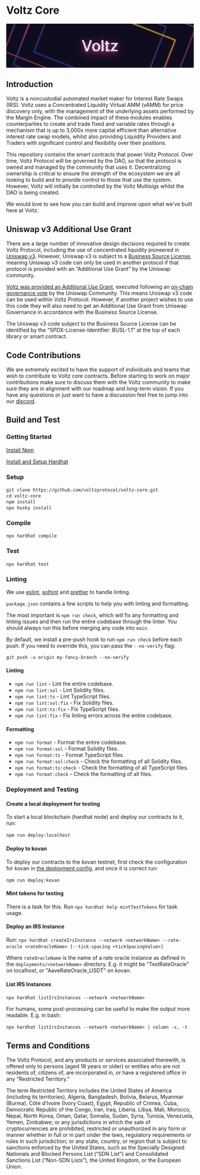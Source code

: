 # Voltz Core

![](<.gitbook/assets/whitepaper_banner (1).jpg>)

## Introduction

Voltz is a noncustodial automated market maker for Interest Rate Swaps (IRS). Voltz uses a Concentrated Liquidity Virtual AMM (vAMM) for price discovery only, with the management of the underlying assets performed by the Margin Engine. The combined impact of these modules enables counterparties to create and trade fixed and variable rates through a mechanism that is up to 3,000x more capital efficient than alternative interest rate swap models, whilst also providing Liquidity Providers and Traders with significant control and flexibility over their positions.

This repository contains the smart contracts that power Voltz Protocol. Over time, Voltz Protocol will be governed by the DAO, so that the protocol is owned and managed by the community that uses it. Decentralizing ownership is critical to ensure the strength of the ecosystem we are all looking to build and to provide control to those that use the system. However, Voltz will initially be controlled by the Voltz Multisigs whilst the DAO is being created.

We would love to see how you can build and improve upon what we've built here at Voltz.

## Uniswap v3 Additional Use Grant

There are a large number of innovative design decisions required to create Voltz Protocol, including the use of concentrated liquidity pioneered in [Uniswap v3](https://uniswap.org/whitepaper-v3.pdf). However, Uniswap v3 is subject to a [Business Source License](https://github.com/Uniswap/v3-core/blob/main/LICENSE), meaning Uniswap v3 code can only be used in another protocol if that protocol is provided with an “Additional Use Grant” by the Uniswap community.

[Voltz was provided an Additional Use Grant](https://app.ens.domains/name/v3-core-license-grants.uniswap.eth/details), executed following an [on-chain governance vote](https://app.uniswap.org/#/vote/2/11?chain=mainnet) by the Uniswap Community. This means Uniswap v3 code can be used within Voltz Protocol. However, if another project wishes to use this code they will also need to get an Additional Use Grant from Uniswap Governance in accordance with the Business Source License.

The Uniswap v3 code subject to the Business Source License can be identified by the “SPDX-License-Identifier: BUSL-1.1” at the top of each library or smart contract.

## Code Contributions

We are extremely excited to have the support of individuals and teams that wish to contribute to Voltz core contracts. Before starting to work on major contributions make sure to discuss them with the Voltz community to make sure they are in alignment with our roadmap and long-term vision. If you have any questions or just want to have a discussion feel free to jump into our [discord](https://discord.com/invite/KVWtUGRumk).

## Build and Test

### Getting Started

[Install Npm](https://nodejs.org/en/download/)

[Install and Setup Hardhat](https://hardhat.org)

### Setup

```
git clone https://github.com/voltzprotocol/voltz-core.git
cd voltz-core
npm install
npx husky install
```

### Compile

```
npx hardhat compile
```

### Test

```
npx hardhat test
```

### Linting

We use [eslint](https://eslint.org/), [solhint](https://protofire.github.io/solhint/) and [prettier](https://prettier.io/) to handle linting.

`package.json` contains a few scripts to help you with linting and formatting.

The most important is `npm run check`, which will fix any formatting and linting issues and then run the entire codebase through the linter. You should always run this before merging any code into `main`.

By default, we install a pre-push hook to run `npm run check` before each push. If you need to override this, you can pass the `--no-verify` flag:

    git push -u origin my-fancy-branch --no-verify

#### Linting

- `npm run lint` - Lint the entire codebase.
- `npm run lint:sol` - Lint Solidity files.
- `npm run lint:ts` - Lint TypeScript files.
- `npm run lint:sol:fix` - Fix Solidity files.
- `npm run lint:ts:fix` - Fix TypeScript files.
- `npm run lint:fix` - Fix linting errors across the entire codebase.

#### Formatting

- `npm run format` - Format the entire codebase.
- `npm run format:sol` - Format Solidity files.
- `npm run format:ts` - Format TypeScript files.
- `npm run format:sol:check` - Check the formatting of all Solidity files.
- `npm run format:ts:check` - Check the formatting of all TypeScript files.
- `npm run format:check` - Check the formatting of all files.

### Deployment and Testing

#### Create a local deployment for testing

To start a local blockchain (hardhat node) and deploy our contracts to it, run:

`npm run deploy:localhost`

#### Deploy to kovan

To deploy our contracts to the kovan testnet, first check the configuration for kovan in [the deployment config](./deploy/config.ts), and once it is correct run:

`npm run deploy:kovan`

#### Mint tokens for testing

There is a task for this. Run `npx hardhat help mintTestTokens` for task usage.

#### Deploy an IRS Instance

Run: `npx hardhat createIrsInstance --network <networkName> --rate-oracle <rateOracleName> [--tick-spacing <tickSpacingValue>]`

Where `rateOracleName` is the name of a rate oracle instance as defined in the `deployments/<networkName>` directory. E.g. it might be "TestRateOracle" on localhost, or "AaveRateOracle_USDT" on kovan.

#### List IRS Instances

`npx hardhat listIrsInstances --network <networkName>`

For humans, some post-processing can be useful to make the output more readable. E.g. in bash:

`npx hardhat listIrsInstances --network <networkName> | column -s, -t`

## Terms and Conditions

The Voltz Protocol, and any products or services associated therewith, is offered only to persons (aged 18 years or older) or entities who are not residents of, citizens of, are incorporated in, or have a registered office in any “Restricted Territory.”

The term Restricted Territory includes the United States of America (including its territories), Algeria, Bangladesh, Bolivia, Belarus, Myanmar (Burma), Côte d’Ivoire (Ivory Coast), Egypt, Republic of Crimea, Cuba, Democratic Republic of the Congo, Iran, Iraq, Liberia, Libya, Mali, Morocco, Nepal, North Korea, Oman, Qatar, Somalia, Sudan, Syria, Tunisia, Venezuela, Yemen, Zimbabwe; or any jurisdictions in which the sale of cryptocurrencies are prohibited, restricted or unauthorized in any form or manner whether in full or in part under the laws, regulatory requirements or rules in such jurisdiction; or any state, country, or region that is subject to sanctions enforced by the United States, such as the Specially Designed Nationals and Blocked Persons List (“SDN List”) and Consolidated Sanctions List (“Non-SDN Lists”), the United Kingdom, or the European Union.
